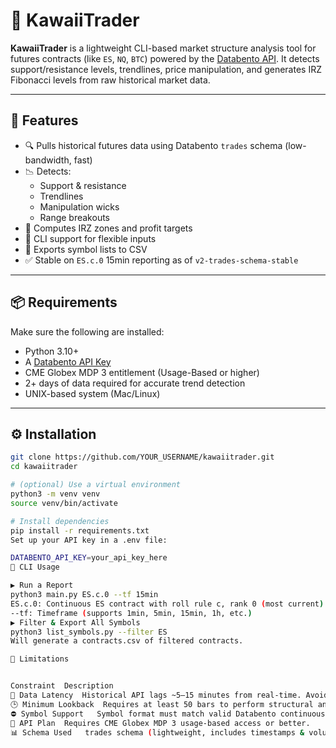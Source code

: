 # 🦄 KawaiiTrader

**KawaiiTrader** is a lightweight CLI-based market structure analysis tool for futures contracts (like `ES`, `NQ`, `BTC`) powered by the [Databento API](https://databento.com). It detects support/resistance levels, trendlines, price manipulation, and generates IRZ Fibonacci levels from raw historical market data.

---

## 🚀 Features

- 🔍 Pulls historical futures data using Databento `trades` schema (low-bandwidth, fast)
- 📉 Detects:
  - Support & resistance
  - Trendlines
  - Manipulation wicks
  - Range breakouts
- 🎯 Computes IRZ zones and profit targets
- 🧠 CLI support for flexible inputs
- 💾 Exports symbol lists to CSV
- ✅ Stable on `ES.c.0` 15min reporting as of `v2-trades-schema-stable`

---

## 📦 Requirements

Make sure the following are installed:

- Python 3.10+
- A [Databento API Key](https://databento.com/account/api-keys)
- CME Globex MDP 3 entitlement (Usage-Based or higher)
- 2+ days of data required for accurate trend detection
- UNIX-based system (Mac/Linux)

---

## ⚙️ Installation

```bash
git clone https://github.com/YOUR_USERNAME/kawaiitrader.git
cd kawaiitrader

# (optional) Use a virtual environment
python3 -m venv venv
source venv/bin/activate

# Install dependencies
pip install -r requirements.txt
Set up your API key in a .env file:

DATABENTO_API_KEY=your_api_key_here
🧠 CLI Usage

▶️ Run a Report
python3 main.py ES.c.0 --tf 15min
ES.c.0: Continuous ES contract with roll rule c, rank 0 (most current)
--tf: Timeframe (supports 1min, 5min, 15min, 1h, etc.)
▶️ Filter & Export All Symbols
python3 list_symbols.py --filter ES
Will generate a contracts.csv of filtered contracts.

🧪 Limitations


Constraint	Description
🔄 Data Latency	Historical API lags ~5–15 minutes from real-time. Avoid querying the future.
🕒 Minimum Lookback	Requires at least 50 bars to perform structural analysis.
⛔️ Symbol Support	Symbol format must match valid Databento continuous format like ES.c.0.
💾 API Plan	Requires CME Globex MDP 3 usage-based access or better.
📊 Schema Used	trades schema (lightweight, includes timestamps & volume).
